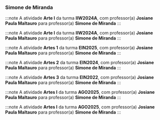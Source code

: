 ### Simone de Miranda


:::note
A atividade **Arte I** da turma **IIW2024A**, com professor(a) **Josiane Paula Maltauro** para professor(a) **Simone de Miranda**
:::
        


:::note
A atividade **Arte I** da turma **IIW2024A**, com professor(a) **Josiane Paula Maltauro** para professor(a) **Simone de Miranda**
:::
        


:::note
A atividade **Artes 1** da turma **EIN2025**, com professor(a) **Josiane Paula Maltauro** para professor(a) **Simone de Miranda**
:::
        


:::note
A atividade **Artes 2** da turma **EIN2024**, com professor(a) **Josiane Paula Maltauro** para professor(a) **Simone de Miranda**
:::
        


:::note
A atividade **Artes 3** da turma **EIN2022**, com professor(a) **Josiane Paula Maltauro** para professor(a) **Simone de Miranda**
:::
        


:::note
A atividade **Artes I** da turma **AGO2025**, com professor(a) **Josiane Paula Maltauro** para professor(a) **Simone de Miranda**
:::
        


:::note
A atividade **Artes I** da turma **AGO2025**, com professor(a) **Josiane Paula Maltauro** para professor(a) **Simone de Miranda**
:::
        

